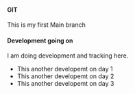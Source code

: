 #### GIT 
This is my first Main branch


#### Development going on

I am doing development and tracking here.

* This another developemt on day 1
* This another developemt on day 2
* This another developemt on day 3